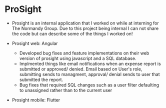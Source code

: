# ProSight

- Prosight is an internal application that I worked on while at interning for The Normandy Group. Due to this project being internal I can not share the code but can describe some of the things I worked on!

- Prosight web: Angular
    - Developed bug fixes and feature implementations on their web version of prosight using javascript and a SQL database.
    - Implmented things like email notifications when an expense report is submitted or approved/ denied. Email based on User's role, submitting sends to managment, approval/ denial sends to user that submitted the report.
    - Bug fixes that required SQL changes such as a user filter defaulting to unassigned rather than to the current user

- Prosight mobile: Flutter
